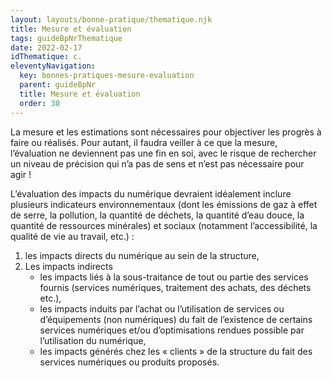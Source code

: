 ```yaml
---
layout: layouts/bonne-pratique/thematique.njk
title: Mesure et évaluation
tags: guideBpNrThematique
date: 2022-02-17
idThematique: c.
eleventyNavigation:
  key: bonnes-pratiques-mesure-evaluation
  parent: guideBpNr
  title: Mesure et évaluation
  order: 30
---
```


La mesure et les estimations sont nécessaires pour objectiver les progrès à faire ou réalisés. Pour autant, il faudra veiller à ce que la mesure, l’évaluation ne deviennent pas une fin en soi, avec le risque de rechercher un niveau de précision qui n’a pas de sens et n’est pas nécessaire pour agir ! 

L’évaluation des impacts du numérique devraient idéalement inclure plusieurs indicateurs environnementaux (dont les émissions de gaz à effet de serre, la pollution, la quantité de déchets, la quantité d’eau douce, la quantité de ressources minérales) et sociaux (notamment l’accessibilité, la qualité de vie au travail, etc.) :

1. les impacts directs du numérique au sein de la structure,
2. Les impacts indirects
    * les impacts liés à la sous-traitance de tout ou partie des services fournis (services numériques, traitement des achats, des déchets etc.),
    * les impacts induits par l’achat ou l’utilisation de services ou d’équipements (non numériques) du fait de l’existence de certains services numériques et/ou d’optimisations rendues possible par l’utilisation du numérique,
    * les impacts générés chez les « clients » de la structure du fait des services numériques ou produits proposés.
